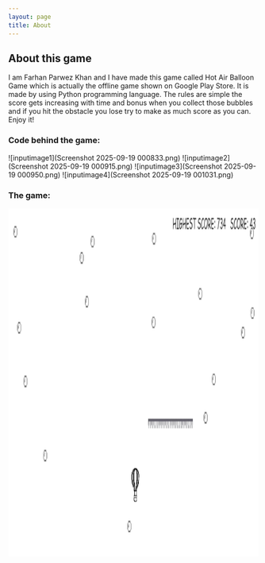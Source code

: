 ```yaml
---
layout: page
title: About
---
```

## About this game
I am Farhan Parwez Khan and I have made this game called Hot Air Balloon Game which is actually the offline game shown on Google Play Store. It is made by using Python programming language. The rules are simple the score gets increasing with time and bonus when you collect those bubbles and if you hit the obstacle you lose try to make as much score as you can. Enjoy it!
### Code behind the game:

![inputimage1](Screenshot 2025-09-19 000833.png)
![inputimage2](Screenshot 2025-09-19 000915.png)
![inputimage3](Screenshot 2025-09-19 000950.png)
![inputimage4](Screenshot 2025-09-19 001031.png)

### The game:

<img src="gamescreenshot.png" alt="Alt text" width="900" height="700">
